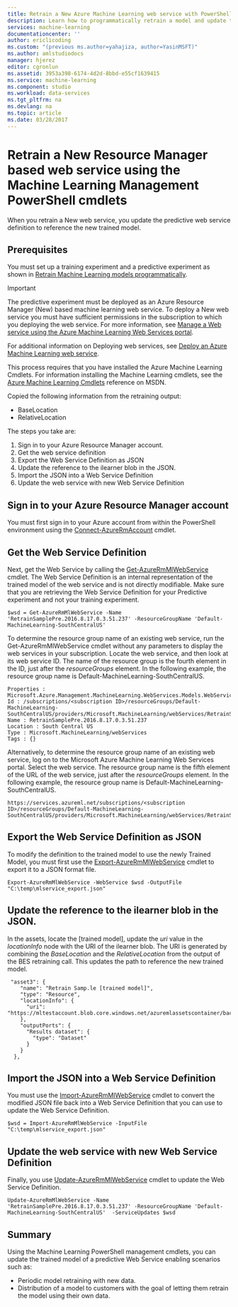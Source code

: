 ```yaml
---
title: Retrain a New Azure Machine Learning web service with PowerShell | Microsoft Docs
description: Learn how to programmatically retrain a model and update the web service to use the newly trained model in Azure Machine Learning using the Machine Learning Management PowerShell cmdlets.
services: machine-learning
documentationcenter: ''
author: ericlicoding
ms.custom: "(previous ms.author=yahajiza, author=YasinMSFT)"
ms.author: amlstudiodocs
manager: hjerez
editor: cgronlun
ms.assetid: 3953a398-6174-4d2d-8bbd-e55cf1639415
ms.service: machine-learning
ms.component: studio
ms.workload: data-services
ms.tgt_pltfrm: na
ms.devlang: na
ms.topic: article
ms.date: 03/28/2017
---
```

# Retrain a New Resource Manager based web service using the Machine Learning Management PowerShell cmdlets
When you retrain a New web service, you update the predictive web service definition to reference the new trained model.

## Prerequisites
You must set up a training experiment and a predictive experiment as shown in [Retrain Machine Learning models programmatically](retrain-models-programmatically.md).

> [!IMPORTANT]
> The predictive experiment must be deployed as an Azure Resource Manager (New) based machine learning web service.
> To deploy a New web service you must have sufficient permissions in the subscription to which you deploying the web service. For more information, see [Manage a Web service using the Azure Machine Learning Web Services portal](manage-new-webservice.md).

For additional information on Deploying web services, see [Deploy an Azure Machine Learning web service](publish-a-machine-learning-web-service.md).

This process requires that you have installed the Azure Machine Learning Cmdlets. For information installing the Machine Learning cmdlets, see the [Azure Machine Learning Cmdlets](https://docs.microsoft.com/powershell/module/azurerm.machinelearning/) reference on MSDN.

Copied the following information from the retraining output:

* BaseLocation
* RelativeLocation

The steps you take are:

1. Sign in to your Azure Resource Manager account.
2. Get the web service definition
3. Export the Web Service Definition as JSON
4. Update the reference to the ilearner blob in the JSON.
5. Import the JSON into a Web Service Definition
6. Update the web service with new Web Service Definition

## Sign in to your Azure Resource Manager account
You must first sign in to your Azure account from within the PowerShell environment using the [Connect-AzureRmAccount](/powershell/module/azurerm.profile/connect-azurermaccount) cmdlet.

## Get the Web Service Definition
Next, get the Web Service by calling the [Get-AzureRmMlWebService](https://docs.microsoft.com/powershell/module/azurerm.machinelearning/get-azurermmlwebservice) cmdlet. The Web Service Definition is an internal representation of the trained model of the web service and is not directly modifiable. Make sure that you are retrieving the Web Service Definition for your Predictive experiment and not your training experiment.

    $wsd = Get-AzureRmMlWebService -Name 'RetrainSamplePre.2016.8.17.0.3.51.237' -ResourceGroupName 'Default-MachineLearning-SouthCentralUS'

To determine the resource group name of an existing web service, run the Get-AzureRmMlWebService cmdlet without any parameters to display the web services in your subscription. Locate the web service, and then look at its web service ID. The name of the resource group is the fourth element in the ID, just after the *resourceGroups* element. In the following example, the resource group name is Default-MachineLearning-SouthCentralUS.

    Properties : Microsoft.Azure.Management.MachineLearning.WebServices.Models.WebServicePropertiesForGraph
    Id : /subscriptions/<subscription ID>/resourceGroups/Default-MachineLearning-SouthCentralUS/providers/Microsoft.MachineLearning/webServices/RetrainSamplePre.2016.8.17.0.3.51.237
    Name : RetrainSamplePre.2016.8.17.0.3.51.237
    Location : South Central US
    Type : Microsoft.MachineLearning/webServices
    Tags : {}

Alternatively, to determine the resource group name of an existing web service, log on to the Microsoft Azure Machine Learning Web Services portal. Select the web service. The resource group name is the fifth element of the URL of the web service, just after the *resourceGroups* element. In the following example, the resource group name is Default-MachineLearning-SouthCentralUS.

    https://services.azureml.net/subscriptions/<subscription ID>/resourceGroups/Default-MachineLearning-SouthCentralUS/providers/Microsoft.MachineLearning/webServices/RetrainSamplePre.2016.8.17.0.3.51.237


## Export the Web Service Definition as JSON
To modify the definition to the trained model to use the newly Trained Model, you must first use the [Export-AzureRmMlWebService](https://docs.microsoft.com/powershell/module/azurerm.machinelearning/export-azurermmlwebservice) cmdlet to export it to a JSON format file.

    Export-AzureRmMlWebService -WebService $wsd -OutputFile "C:\temp\mlservice_export.json"

## Update the reference to the ilearner blob in the JSON.
In the assets, locate the [trained model], update the *uri* value in the *locationInfo* node with the URI of the ilearner blob. The URI is generated by combining the *BaseLocation* and the *RelativeLocation* from the output of the BES retraining call. This updates the path to reference the new trained model.

     "asset3": {
        "name": "Retrain Samp.le [trained model]",
        "type": "Resource",
        "locationInfo": {
          "uri": "https://mltestaccount.blob.core.windows.net/azuremlassetscontainer/baca7bca650f46218633552c0bcbba0e.ilearner"
        },
        "outputPorts": {
          "Results dataset": {
            "type": "Dataset"
          }
        }
      },

## Import the JSON into a Web Service Definition
You must use the [Import-AzureRmMlWebService](https://docs.microsoft.com/powershell/module/azurerm.machinelearning/import-azurermmlwebservice) cmdlet to convert the modified JSON file back into a Web Service Definition that you can use to update the Web Service Definition.

    $wsd = Import-AzureRmMlWebService -InputFile "C:\temp\mlservice_export.json"


## Update the web service with new Web Service Definition
Finally, you use [Update-AzureRmMlWebService](https://docs.microsoft.com/powershell/module/azurerm.machinelearning/update-azurermmlwebservice) cmdlet to update the Web Service Definition.

    Update-AzureRmMlWebService -Name 'RetrainSamplePre.2016.8.17.0.3.51.237' -ResourceGroupName 'Default-MachineLearning-SouthCentralUS'  -ServiceUpdates $wsd

## Summary
Using the Machine Learning PowerShell management cmdlets, you can update the trained model of a predictive Web Service enabling scenarios such as:

* Periodic model retraining with new data.
* Distribution of a model to customers with the goal of letting them retrain the model using their own data.

